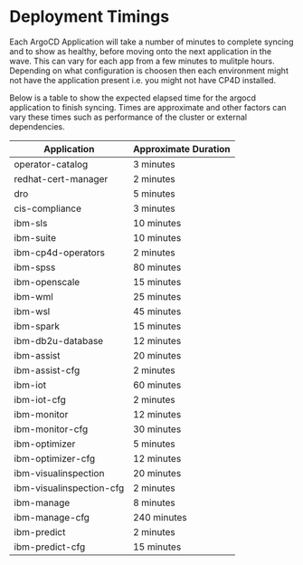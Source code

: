 Deployment Timings
===============================================================================

Each ArgoCD Application will take a number of minutes to complete syncing and to show as healthy, before moving onto the next application in the wave. This can vary for each app from a few minutes to mulitple hours. Depending on what configuration is choosen then each environment might not have the application present i.e. you might not have CP4D installed.

Below is a table to show the expected elapsed time for the argocd application to finish syncing. Times are approximate and other factors can vary these times such as performance of the cluster or external dependencies.

| Application | Approximate Duration |
|-|-|
| operator-catalog | 3 minutes |
| redhat-cert-manager | 2 minutes |
| dro | 5 minutes |
| cis-compliance | 3 minutes |
| ibm-sls | 10 minutes |
| ibm-suite | 10 minutes |
| ibm-cp4d-operators | 2 minutes |
| ibm-spss | 80 minutes |
| ibm-openscale | 15 minutes |
| ibm-wml | 25 minutes |
| ibm-wsl | 45 minutes |
| ibm-spark | 15 minutes |
| ibm-db2u-database | 12 minutes |
| ibm-assist | 20 minutes |
| ibm-assist-cfg | 2 minutes |
| ibm-iot | 60 minutes |
| ibm-iot-cfg | 2 minutes |
| ibm-monitor | 12 minutes |
| ibm-monitor-cfg | 30 minutes |
| ibm-optimizer | 5 minutes |
| ibm-optimizer-cfg | 12 minutes |
| ibm-visualinspection | 20 minutes |
| ibm-visualinspection-cfg | 2 minutes |
| ibm-manage | 8 minutes |
| ibm-manage-cfg | 240 minutes |
| ibm-predict | 2 minutes |
| ibm-predict-cfg | 15 minutes |